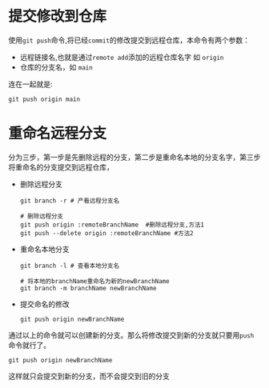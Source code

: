 # 提交修改到仓库
使用`git push`命令,将已经`commit`的修改提交到远程仓库，本命令有两个参数：
+ 远程链接名,也就是通过`remote add`添加的远程仓库名字 如 `origin`
+ 仓库的分支名，如 `main`

连在一起就是:
```
git push origin main
```

# 重命名远程分支
分为三步，第一步是先删除远程的分支，第二步是重命名本地的分支名字，第三步将重命名的分支提交到远程仓库，
+ 删除远程分支
    ```
    git branch -r # 产看远程分支名
    
    # 删除远程分支
    git push origin :remoteBranchName  #删除远程分支,方法1
    git push --delete origin :remoteBranchName #方法2
    ```
+ 重命名本地分支
    ```
    git branch -l # 查看本地分支名

    # 将本地的branchName重命名为新的newBranchName
    git branch -m branchName newBranchName
    ```
+ 提交命名的修改
    ```
    git push origin newBranchName
    ```
通过以上的命令就可以创建新的分支。那么将修改提交到新的分支就只要用`push`命令就行了。
```
git push origin newBranchName
```
这样就只会提交到新的分支，而不会提交到旧的分支

